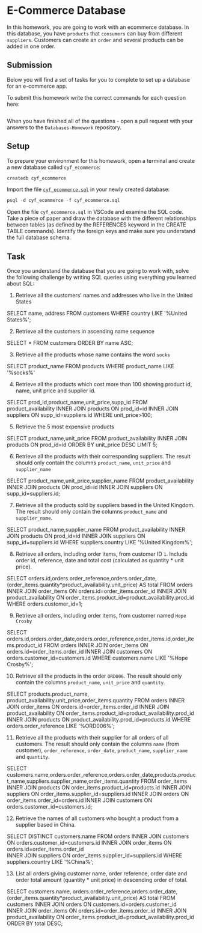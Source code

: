 # E-Commerce Database

In this homework, you are going to work with an ecommerce database. In this database, you have `products` that `consumers` can buy from different `suppliers`. Customers can create an `order` and several products can be added in one order.

## Submission

Below you will find a set of tasks for you to complete to set up a database for an e-commerce app.

To submit this homework write the correct commands for each question here:
```sql


```

When you have finished all of the questions - open a pull request with your answers to the `Databases-Homework` repository.

## Setup

To prepare your environment for this homework, open a terminal and create a new database called `cyf_ecommerce`:

```sql
createdb cyf_ecommerce
```

Import the file [`cyf_ecommerce.sql`](./cyf_ecommerce.sql) in your newly created database:

```sql
psql -d cyf_ecommerce -f cyf_ecommerce.sql
```

Open the file `cyf_ecommerce.sql` in VSCode and examine the SQL code. Take a piece of paper and draw the database with the different relationships between tables (as defined by the REFERENCES keyword in the CREATE TABLE commands). Identify the foreign keys and make sure you understand the full database schema.

## Task

Once you understand the database that you are going to work with, solve the following challenge by writing SQL queries using everything you learned about SQL:

1. Retrieve all the customers' names and addresses who live in the United States

SELECT name, address FROM customers WHERE country LIKE '%United States%';

2. Retrieve all the customers in ascending name sequence

SELECT * FROM customers ORDER BY name ASC;

3. Retrieve all the products whose name contains the word `socks`

SELECT product_name FROM products WHERE product_name LIKE '%socks%'

4. Retrieve all the products which cost more than 100 showing product id, name, unit price and supplier id.

SELECT prod_id,product_name,unit_price,supp_id FROM product_availability
INNER JOIN products ON prod_id=id
INNER JOIN suppliers ON supp_id=suppliers.id
WHERE unit_price>100;

5. Retrieve the 5 most expensive products

SELECT product_name,unit_price FROM product_availability 
INNER JOIN products ON prod_id=id ORDER BY unit_price DESC LIMIT 5;

6. Retrieve all the products with their corresponding suppliers. The result should only contain the columns `product_name`, `unit_price` and `supplier_name`

SELECT product_name,unit_price,supplier_name FROM product_availability 
INNER JOIN products ON prod_id=id
INNER JOIN suppliers ON supp_id=suppliers.id;

7. Retrieve all the products sold by suppliers based in the United Kingdom. The result should only contain the columns `product_name` and `supplier_name`.

SELECT product_name,supplier_name FROM product_availability 
INNER JOIN products ON prod_id=id
INNER JOIN suppliers ON supp_id=suppliers.id 
WHERE suppliers.country LIKE '%United Kingdom%';

8. Retrieve all orders, including order items, from customer ID `1`. Include order id, reference, date and total cost (calculated as quantity * unit price).

SELECT orders.id,orders.order_reference,orders.order_date,(order_items.quantity*product_availability.unit_price) AS total
FROM orders INNER JOIN order_items ON orders.id=order_items.order_id
INNER JOIN product_availability ON order_items.product_id=product_availability.prod_id
WHERE orders.customer_id=1;

9. Retrieve all orders, including order items, from customer named `Hope Crosby`

SELECT orders.id,orders.order_date,orders.order_reference,order_items.id,order_items.product_id
FROM orders INNER JOIN order_items ON orders.id=order_items.order_id 
INNER JOIN customers ON orders.customer_id=customers.id
WHERE customers.name LIKE '%Hope Crosby%';

10. Retrieve all the products in the order `ORD006`. The result should only contain the columns `product_name`, `unit_price` and `quantity`.

SELECT products.product_name, product_availability.unit_price,order_items.quantity 
FROM orders INNER JOIN order_items ON orders.id=order_items.order_id
INNER JOIN product_availability ON order_items.product_id=product_availability.prod_id
INNER JOIN products ON product_availability.prod_id=products.id 
WHERE orders.order_reference LIKE '%ORD006%';

11. Retrieve all the products with their supplier for all orders of all customers. The result should only contain the columns `name` (from customer), `order_reference`, `order_date`, `product_name`, `supplier_name` and `quantity`.

SELECT customers.name,orders.order_reference,orders.order_date,products.product_name,suppliers.supplier_name,order_items.quantity FROM order_items
INNER JOIN products ON order_items.product_id=products.id
INNER JOIN suppliers ON order_items.supplier_id=suppliers.id
INNER JOIN orders ON order_items.order_id=orders.id
INNER JOIN customers ON orders.customer_id=customers.id;

12. Retrieve the names of all customers who bought a product from a supplier based in China.

SELECT DISTINCT customers.name FROM orders
INNER JOIN customers ON orders.customer_id=customers.id 
INNER JOIN order_items ON orders.id=order_items.order_id     
INNER JOIN suppliers ON order_items.supplier_id=suppliers.id
WHERE suppliers.country LIKE '%China%'; 

13. List all orders giving customer name, order reference, order date and order total amount (quantity * unit price) in descending order of total.

SELECT customers.name, orders.order_reference,orders.order_date,(order_items.quantity*product_availability.unit_price) AS total
FROM customers INNER JOIN orders ON customers.id=orders.customer_id                         
INNER JOIN order_items ON orders.id=order_items.order_id
INNER JOIN product_availability ON order_items.product_id=product_availability.prod_id
ORDER BY total DESC;
